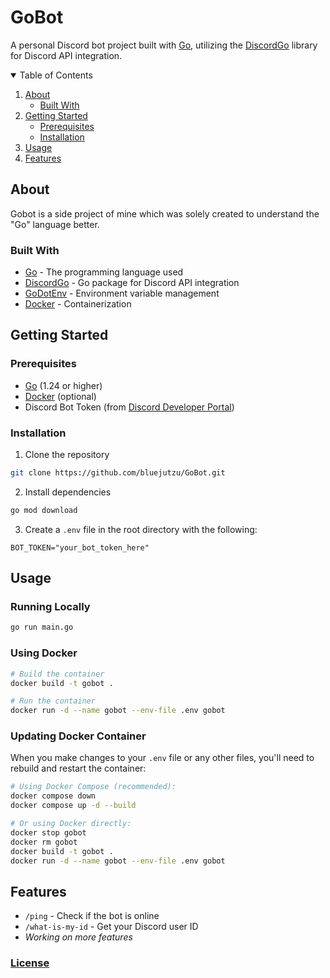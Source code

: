 # GoBot

A personal Discord bot project built with [Go](https://go.dev/), utilizing the [DiscordGo](https://github.com/bwmarrin/discordgo) library for Discord API integration.

<details open="open">
  <summary>Table of Contents</summary>
  <ol>
    <li>
      <a href="#about">About</a>
      <ul>
        <li><a href="#built-with">Built With</a></li>
      </ul>
    </li>
    <li>
      <a href="#getting-started">Getting Started</a>
      <ul>
        <li><a href="#prerequisites">Prerequisites</a></li>
        <li><a href="#installation">Installation</a></li>
      </ul>
    </li>
    <li><a href="#usage">Usage</a></li>
    <li><a href="#features">Features</a></li>
  </ol>
</details>

## About

Gobot is a side project of mine which was solely created to understand the "Go" language better.

### Built With

* [Go](https://go.dev/) - The programming language used
* [DiscordGo](https://github.com/bwmarrin/discordgo) - Go package for Discord API integration
* [GoDotEnv](https://github.com/joho/godotenv) - Environment variable management
* [Docker](https://www.docker.com/) - Containerization

## Getting Started

### Prerequisites

* [Go](https://go.dev/dl/) (1.24 or higher)
* [Docker](https://www.docker.com/get-started) (optional)
* Discord Bot Token (from [Discord Developer Portal](https://discord.com/developers/applications))

### Installation

1. Clone the repository
```bash
git clone https://github.com/bluejutzu/GoBot.git
```

2. Install dependencies
```bash
go mod download
```

3. Create a `.env` file in the root directory with the following:
```env
BOT_TOKEN="your_bot_token_here"
```

## Usage

### Running Locally
```bash
go run main.go
```

### Using Docker
```bash
# Build the container
docker build -t gobot .

# Run the container
docker run -d --name gobot --env-file .env gobot
```

### Updating Docker Container
When you make changes to your `.env` file or any other files, you'll need to rebuild and restart the container:

```bash
# Using Docker Compose (recommended):
docker compose down
docker compose up -d --build

# Or using Docker directly:
docker stop gobot
docker rm gobot
docker build -t gobot .
docker run -d --name gobot --env-file .env gobot
```

## Features

- `/ping` - Check if the bot is online
- `/what-is-my-id` - Get your Discord user ID
- *Working on more features*

### [License](https://github.com/Bluejutzu/GoBot?tab=MIT-1-ov-file)
